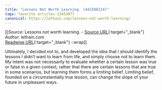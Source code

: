 ```yaml
---
title: "Lessons Not Worth Learning. (441598214)"
tags: favorite articles-22433977
canonical: https://lethain.com/lessons-not-worth-learning/
---
```


[[_Source_: Lessons not worth learning. - [Source URL](https://lethain.com/lessons-not-worth-learning/){:target="_blank"}<br>
_Author_: lethain.com<br>
[Readwise URL](https://readwise.io/open/441598214){:target="_blank"}
::wrap]]

Ultimately, I decided not to, and developed the idea that I should identify the lessons I didn’t want to learn from life, and simply choose not to learn them. My intent was not necessarily to evaluate whether a certain lesson was true or false in a given context, rather that there are certain lessons that are true in some scenarios, but learning them forms a limiting belief. Limiting belief, founded on a circumstantially true lesson, can change the slope of your future in unpleasant ways.
